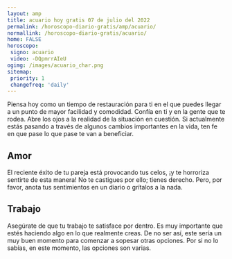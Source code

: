 ```yaml
---
layout: amp
title: acuario hoy gratis 07 de julio del 2022 
permalink: /horoscopo-diario-gratis/amp/acuario/
normallink: /horoscopo-diario-gratis/acuario/
home: FALSE
horoscopo:
 signo: acuario
 video: -DQpmrrAIeU
ogimg: /images/acuario_char.png
sitemap:
 priority: 1
 changefreq: 'daily'
---
```



Piensa hoy como un tiempo de restauración para ti en el que puedes llegar a un punto de mayor facilidad y comodidad. Confía en ti y en la gente que te rodea. Abre los ojos a la realidad de la situación en cuestión. Si actualmente estás pasando a través de algunos cambios importantes en la vida, ten fe en que pase lo que pase te van a beneficiar.

## Amor

El reciente éxito de tu pareja está provocando tus celos, ¡y te horroriza sentirte de esta manera! No te castigues por ello; tienes derecho. Pero, por favor, anota tus sentimientos en un diario o grítalos a la nada.

## Trabajo

Asegúrate de que tu trabajo te satisface por dentro. Es muy importante que estés haciendo algo en lo que realmente creas. De no ser así, este sería un muy buen momento para comenzar a sopesar otras opciones. Por si no lo sabías, en este momento, las opciones son varias.